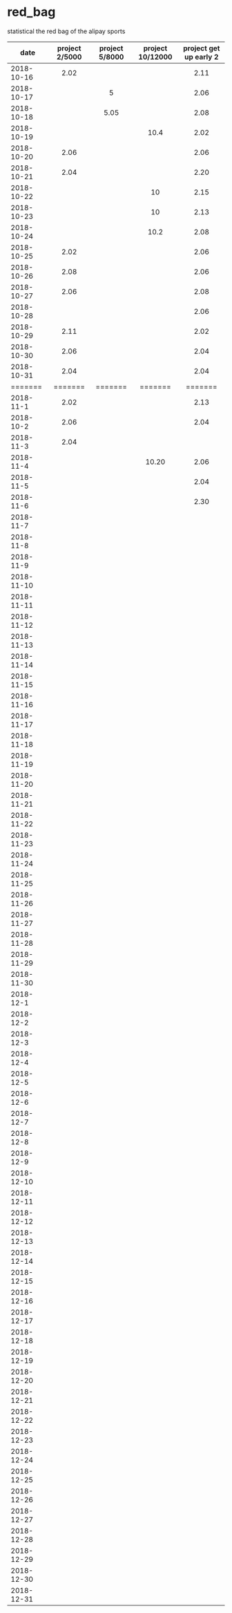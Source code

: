 # red_bag
statistical the red bag of the alipay sports



| date              | project 2/5000 |  project 5/8000  | project 10/12000   |  project get up early 2 |
| --------          | :-----:       | :----:          | :----:            |      :----:     |
| 2018-10-16        |  2.02       |                |                   |      2.11       |
| 2018-10-17        |            |  5               |                   |      2.06       |
| 2018-10-18        |            |  5.05            |                   |      2.08       |
| 2018-10-19        |            |                 |     10.4           |      2.02       |
| 2018-10-20        |   2.06      |                 |                   |      2.06       |
| 2018-10-21        |   2.04      |                 |                   |      2.20       |
| 2018-10-22        |             |                  |      10          |      2.15       |
| 2018-10-23        |             |                  |      10          |      2.13       |
| 2018-10-24        |             |                  |      10.2        |     2.08        |
| 2018-10-25        |      2.02   |                  |                  |     2.06        |
| 2018-10-26        |     2.08    |                  |                  |     2.06        |
| 2018-10-27        |       2.06  |                  |                  |     2.08        |
| 2018-10-28        |             |                  |                  |     2.06        |
| 2018-10-29        |     2.11    |                  |                  |    2.02         |
| 2018-10-30        |     2.06        |                  |                  |    2.04         |
| 2018-10-31        |     2.04        |                  |                  |    2.04         |
| =======           |  =======    |  =======         |    =======       |=======          |
| 2018-11-1        |      2.02       |                  |                    |    2.13        |
| 2018-10-2        |     2.06        |                  |                    |    2.04        |
| 2018-11-3        |      2.04       |                  |                    |                |
| 2018-11-4        |              |                   |         10.20           |    2.06        |
| 2018-11-5        |             |                  |                    |    2.04        |
| 2018-11-6        |             |                  |                    |    2.30        |
| 2018-11-7        |             |                  |                    |                |
| 2018-11-8        |             |                  |                    |                |
| 2018-11-9        |             |                  |                    |                |
| 2018-11-10        |             |                  |                    |                |
| 2018-11-11        |             |                  |                    |                |
| 2018-11-12        |             |                  |                    |                |
| 2018-11-13        |             |                  |                    |                |
| 2018-11-14        |             |                  |                    |                |
| 2018-11-15        |             |                  |                    |                |
| 2018-11-16        |             |                  |                    |                |
| 2018-11-17        |             |                  |                    |                |
| 2018-11-18        |             |                  |                    |                |
| 2018-11-19        |             |                  |                    |                |
| 2018-11-20        |             |                  |                    |                |
| 2018-11-21        |             |                  |                    |                |
| 2018-11-22        |             |                  |                    |                |
| 2018-11-23        |             |                  |                    |                |
| 2018-11-24        |             |                  |                    |                |
| 2018-11-25        |             |                  |                    |                |
| 2018-11-26        |             |                  |                    |                |
| 2018-11-27        |             |                  |                    |                |
| 2018-11-28        |             |                  |                    |                |
| 2018-11-29        |             |                  |                    |                |
| 2018-11-30        |             |                  |                    |                |
| 2018-12-1        |             |                  |                    |                |
| 2018-12-2        |             |                  |                    |                |
| 2018-12-3        |             |                  |                    |                |
| 2018-12-4       |             |                  |                    |                |
| 2018-12-5        |             |                  |                    |                |
| 2018-12-6       |             |                  |                    |                |
| 2018-12-7      |             |                  |                    |                |
| 2018-12-8       |             |                  |                    |                |
| 2018-12-9        |             |                  |                    |                |
| 2018-12-10        |             |                  |                    |                |
| 2018-12-11        |             |                  |                    |                |
| 2018-12-12        |             |                  |                    |                |
| 2018-12-13        |             |                  |                    |                |
| 2018-12-14        |             |                  |                    |                |
| 2018-12-15        |             |                  |                    |                |
| 2018-12-16        |             |                  |                    |                |
| 2018-12-17        |             |                  |                    |                |
| 2018-12-18        |             |                  |                    |                |
| 2018-12-19        |             |                  |                    |                |
| 2018-12-20        |             |                  |                    |                |
| 2018-12-21        |             |                  |                    |                |
| 2018-12-22        |             |                  |                    |                |
| 2018-12-23        |             |                  |                    |                |
| 2018-12-24        |             |                  |                    |                |
| 2018-12-25        |             |                  |                    |                |
| 2018-12-26        |             |                  |                    |                |
| 2018-12-27        |             |                  |                    |                |
| 2018-12-28        |             |                  |                    |                |
| 2018-12-29        |             |                  |                    |                |
| 2018-12-30        |             |                  |                    |                |
| 2018-12-31        |             |                  |                    |                |
